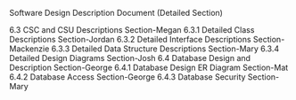 Software Design Description Document (Detailed Section)

6.3  CSC and CSU Descriptions Section-Megan
6.3.1  Detailed Class Descriptions Section-Jordan
6.3.2  Detailed Interface Descriptions Section-Mackenzie
6.3.3  Detailed Data Structure Descriptions Section-Mary
6.3.4  Detailed Design Diagrams Section-Josh
6.4  Database Design and Description Section-George
6.4.1  Database Design ER Diagram Section-Mat
6.4.2  Database Access Section-George
6.4.3  Database Security Section-Mary
